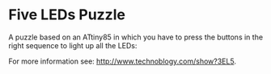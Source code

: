 # Five LEDs Puzzle
A puzzle based on an ATtiny85 in which you have to press the buttons in the right sequence to light up all the LEDs: 

For more information see: <http://www.technoblogy.com/show?3EL5>.
